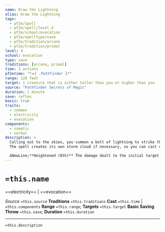 ```yaml
---
name: Draw the Lightning
alias: Draw the Lightning
tags:
  - pf2e/spell
  - pf2e/spell/level_4
  - pf2e/school/evocation
  - pf2e/spelltype/save
  - pf2e/tradition/arcane
  - pf2e/tradition/primal
level: 4
school: evocation
type: save
traditions: [arcane, primal]
time: 2 actions
pf2etime: "*⬺{ .Pathfinder }*"
range: 120 feet
target: 1 creature that is either taller than you or higher than you
source: "Pathfinder Secrets of Magic"
duration: 1 minute
save: reflex
basic: true
traits:
  - common
  - electricity
  - evocation
components:
  - somatic
  - verbal
description: >
  Calling out to the skies, you summon a bolt of lightning to strike through a foe above you and down into your weapon or your body, charging it with electrical power. You must hold your weapon or an empty hand aloft as part of this spell's somatic component. When you do, a bolt of lightning descends from a storm cloud in the air above your and through the target, dealing 3d12 electricity damage with a basic Reflex save. For the rest of the spell's duration, your first Strike each round with the weapon you held aloft (or with your unarmed attacks if you held an empty hand aloft) deals an additional 1d12 electricity damage.
  The spell creates its own storm cloud if necessary, so you can cast draw the lightning anywhere, even underground. If draw the lightning is cast outside under a cloudy or stormy sky, increase the bolt's damage by 2d12 electricity.

  &NewLine;**Heightened (8th)** The damage dealt to the initial target increases by 4d12, and the additional damage dealt on the first Strike each turn increases by 1d12.
---
```

# `=this.name`
==electricity== | ==evocation==

*Source* `=this.source`
**Traditions** `=this.traditions`
**Cast** `=this.time` | `=this.components`
**Range** `=this.range`; **Targets** `=this.target`
**Basic Saving Throw** `=this.save`; **Duration** `=this.duration`

***
`=this.description`
